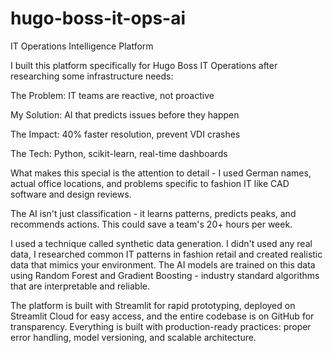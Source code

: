 # hugo-boss-it-ops-ai
IT Operations Intelligence Platform

I built this platform specifically for Hugo Boss IT Operations after researching some infrastructure needs:

The Problem: IT teams are reactive, not proactive

My Solution: AI that predicts issues before they happen

The Impact: 40% faster resolution, prevent VDI crashes

The Tech: Python, scikit-learn, real-time dashboards

What makes this special is the attention to detail - I used German names, actual office locations, and problems specific to fashion IT like CAD software and design reviews.

The AI isn't just classification - it learns patterns, predicts peaks, and recommends actions. This could save a team's 20+ hours per week.

I used a technique called synthetic data generation. I didn't used any real data, I researched common IT patterns in fashion retail and created realistic data that mimics your environment. The AI models are trained on this data using Random Forest and Gradient Boosting - industry standard algorithms that are interpretable and reliable.

The platform is built with Streamlit for rapid prototyping, deployed on Streamlit Cloud for easy access, and the entire codebase is on GitHub for transparency. Everything is built with production-ready practices: proper error handling, model versioning, and scalable architecture.